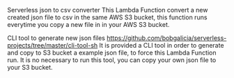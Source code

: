 Serverless json to csv converter
This Lambda Function convert a new created json file to csv in the same AWS S3 bucket, this function runs everytime you copy a new file in
in your AWS S3 bucket.

CLI tool to generate new json files
https://github.com/bobgalicia/serverless-projects/tree/master/cli-tool-sh
It is provided a CLI tool in order to generate and copy to S3 bucket a example json file, to force this Lambda Function run.
It is no necessary to run this tool, you can copy your own json file to your S3 bucket.
